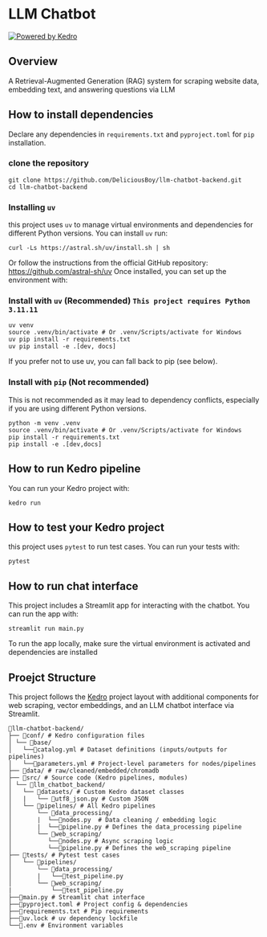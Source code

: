 # LLM Chatbot

[![Powered by Kedro](https://img.shields.io/badge/powered_by-kedro-ffc900?logo=kedro)](https://kedro.org)

## Overview

A Retrieval-Augmented Generation (RAG) system for scraping website data, embedding text, and answering questions via LLM


## How to install dependencies

Declare any dependencies in `requirements.txt` and `pyproject.toml` for `pip` installation.

### clone the repository
```
git clone https://github.com/DeliciousBoy/llm-chatbot-backend.git
cd llm-chatbot-backend
```

### Installing `uv`
this project uses `uv` to manage virtual environments and dependencies for different Python versions. You can install `uv` run:

```
curl -Ls https://astral.sh/uv/install.sh | sh
```
Or follow the instructions from the official GitHub repository: https://github.com/astral-sh/uv
Once installed, you can set up the environment with:


### Install with `uv` (Recommended) `This project requires Python 3.11.11`
```
uv venv
source .venv/bin/activate # Or .venv/Scripts/activate for Windows
uv pip install -r requirements.txt
uv pip install -e .[dev, docs]
```
If you prefer not to use uv, you can fall back to pip (see below).

### Install with `pip` (Not recommended)
This is not recommended as it may lead to dependency conflicts, especially if you are using different Python versions.
```
python -m venv .venv
source .venv/bin/activate # Or .venv/Scripts/activate for Windows
pip install -r requirements.txt
pip install -e .[dev,docs]
```

## How to run Kedro pipeline

You can run your Kedro project with:

```
kedro run
```

## How to test your Kedro project
this project uses `pytest` to run test cases. You can run your tests with:

```
pytest
```

## How to run chat interface
This project includes a Streamlit app for interacting with the chatbot. You can run the app with:

```
streamlit run main.py
```
To run the app locally, make sure the virtual environment is activated and dependencies are installed

## Proejct Structure
This project follows the [Kedro](https://kedro.org) project layout with additional components for web scraping, vector embeddings, and an LLM chatbot interface via Streamlit.
```
📁llm-chatbot-backend/
├── 📁conf/ # Kedro configuration files
│ └── 📁base/
│   └──📄catalog.yml # Dataset definitions (inputs/outputs for pipelines)
│   └──📄parameters.yml # Project-level parameters for nodes/pipelines
├── 📁data/ # raw/cleaned/embedded/chromadb
├── 📁src/ # Source code (Kedro pipelines, modules)
│ └── 📁llm_chatbot_backend/
│   └── 📁datasets/ # Custom Kedro dataset classes
│   |   └── 📄utf8_json.py # Custom JSON
│   └── 📁pipelines/ # All Kedro pipelines
│       └── 📁data_processing/
│       |  └──📄nodes.py  # Data cleaning / embedding logic
│       |  └──📄pipeline.py # Defines the data_processing pipeline
│       └── 📁web_scraping/
│          └──📄nodes.py # Async scraping logic
│          └──📄pipeline.py # Defines the web_scraping pipeline
├── 📁tests/ # Pytest test cases
│   └── 📁pipelines/
│       └── 📁data_processing/
│       |   └──📄test_pipeline.py
│       └── 📁web_scraping/
|           └──📄test_pipeline.py
├──📄main.py # Streamlit chat interface
├──📄pyproject.toml # Project config & dependencies
├──📄requirements.txt # Pip requirements
├──📄uv.lock # uv dependency lockfile
└──📄.env # Environment variables
```
